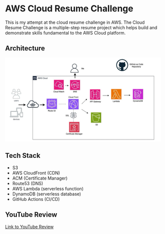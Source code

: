 # AWS Cloud Resume Challenge

This is my attempt at the cloud resume challenge in AWS. The Cloud Resume Challenge is a multiple-step resume project which helps build and demonstrate skills fundamental to the AWS Cloud platform.

## Architecture
![Architecture Image](/architecture-image)

## Tech Stack
- S3
- AWS CloudFront (CDN)
- ACM (Certificate Manager)
- Route53 (DNS)
- AWS Lambda (serverless function)
- DynamoDB (serverless database)
- GitHub Actions (CI/CD)

## YouTube Review
[Link to YouTube Review](link_to_youtube_review)
